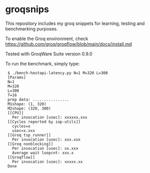 # groqsnips

This repository includes my groq snippets for learning, testing and benchmarking purposes.

To enable the Groq environment, check
https://github.com/groq/groqflow/blob/main/docs/install.md

Tested with GroqWare Suite version 0.9.0

To run the benchmark, simply type:

     $ ./bench-hostapi-latency.py N=1 M=320 L=300
     [Params]
     N=1
     M=320
     L=300
     T=16
     prep data: ................
     M1shape: (1, 320)
     M2shape: (320, 300)
     [[CPU]]
       Per invocation [usec]: xxxxxx.xxx
     [[Cycles reported by iop-utils]]
       cycles=x
       usec=x.xxx
     [[Groq tsp_runner]]
       Per invocation [usec]: xxx.xxx
     [[Groq nonblocking]]
       Per invocation [usec]: xx.xxx
       Average wait loopcnt: xxx.x
     [[Groqflow]]
       Per invocation [usec]: xxxxx.xx
     Done
